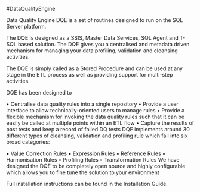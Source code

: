 #DataQualityEngine

Data Quality Engine DQE is a set of routines designed to run on the SQL Server platform.

The DQE is designed as a SSIS, Master Data Services, SQL Agent and T-SQL based solution. The DQE gives you a centralised and metadata driven mechanism for managing your data profiling, validation and cleansing activities.

The DQE is simply called as a Stored Procedure and can be used at any stage in the ETL process as well as providing support for multi-step activities.

DQE has been designed to

•	Centralise data quality rules into a single repository
•	Provide a user interface to allow technically-oriented users to manage rules
•	Provide a flexible mechanism for invoking the data quality rules such that it can be easily be called at multiple points within an ETL flow
•	Capture the results of past tests and keep a record of failed DQ tests
DQE implements around 30 different types of cleansing, validation and profiling rule which fall into six broad categories:

•	Value Correction Rules
•	Expression Rules
•	Reference Rules
•	Harmonisation Rules
•	Profiling Rules
•	Transformation Rules
We have designed the DQE to be completely open source and highly configurable which allows you to fine tune the solution to your environment

Full installation instructions can be found in the Installation Guide.

